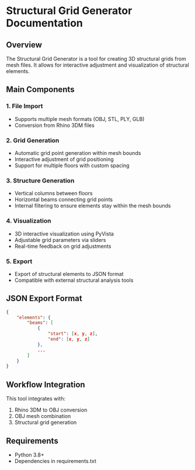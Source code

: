 # Structural Grid Generator Documentation

## Overview
The Structural Grid Generator is a tool for creating 3D structural grids from mesh files.
It allows for interactive adjustment and visualization of structural elements.

## Main Components

### 1. File Import
- Supports multiple mesh formats (OBJ, STL, PLY, GLB)
- Conversion from Rhino 3DM files

### 2. Grid Generation
- Automatic grid point generation within mesh bounds
- Interactive adjustment of grid positioning
- Support for multiple floors with custom spacing

### 3. Structure Generation
- Vertical columns between floors
- Horizontal beams connecting grid points
- Internal filtering to ensure elements stay within the mesh bounds

### 4. Visualization
- 3D interactive visualization using PyVista
- Adjustable grid parameters via sliders
- Real-time feedback on grid adjustments

### 5. Export
- Export of structural elements to JSON format
- Compatible with external structural analysis tools

## JSON Export Format

```json
{
    "elements": {
        "beams": [
            {
                "start": [x, y, z],
                "end": [x, y, z]
            },
            ...
        ]
    }
}
```

## Workflow Integration
This tool integrates with:
1. Rhino 3DM to OBJ conversion
2. OBJ mesh combination
3. Structural grid generation

## Requirements
- Python 3.8+
- Dependencies in requirements.txt
